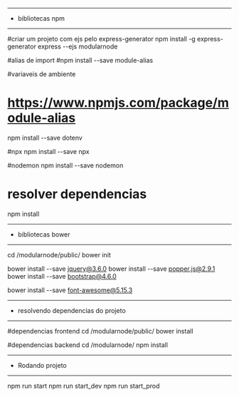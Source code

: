 --- ---------------------------------------
- bibliotecas npm
--- ---------------------------------------
#criar um projeto com ejs pelo express-generator
npm install -g express-generator
express --ejs modularnode

#alias de import
#npm install --save module-alias

#variaveis de ambiente
# https://www.npmjs.com/package/module-alias
npm install --save dotenv

#npx
npm install --save npx

#nodemon
npm install --save nodemon

# resolver dependencias
npm install



--- ---------------------------------------
- bibliotecas bower
--- ---------------------------------------
cd /modularnode/public/
bower init

bower install --save jquery@3.6.0
bower install --save popper.js@2.9.1
bower install --save bootstrap@4.6.0

bower install --save font-awesome@5.15.3

--- ---------------------------------------
- resolvendo dependencias do projeto
--- ---------------------------------------
#dependencias frontend
cd /modularnode/public/
bower install

#dependencias backend
cd /modularnode/
npm install

--- ---------------------------------------
- Rodando projeto
--- ---------------------------------------
npm run start
npm run start_dev
npm run start_prod








